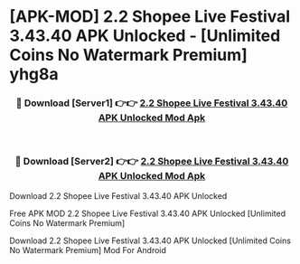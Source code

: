 # [APK-MOD] 2.2 Shopee Live Festival 3.43.40 APK Unlocked - [Unlimited Coins No Watermark Premium] yhg8a



<div align="center">
<h3>🔴 Download [Server1] 👉👉 <a href="https://momento.my/?title=2.2_Shopee_Live_Festival_3.43.40_APK_Unlocked">2.2 Shopee Live Festival 3.43.40 APK Unlocked Mod Apk</a></h3><br>

<h3>🔴 Download [Server2] 👉👉 <a href="https://momento.my/?title=2.2_Shopee_Live_Festival_3.43.40_APK_Unlocked">2.2 Shopee Live Festival 3.43.40 APK Unlocked Mod Apk</a></h3>
</div>



Download 2.2 Shopee Live Festival 3.43.40 APK Unlocked 

Free APK MOD 2.2 Shopee Live Festival 3.43.40 APK Unlocked [Unlimited Coins No Watermark Premium]

Download 2.2 Shopee Live Festival 3.43.40 APK Unlocked [Unlimited Coins No Watermark Premium] Mod For Android
